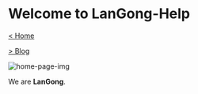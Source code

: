 # Welcome to LanGong-Help

[ < Home ](https://langong-dev.github.io)

[ > Blog ](https://langonginc.github.io)

![home-page-img](https://langong-dev.github.io/img/black.png)

We are **LanGong**.
